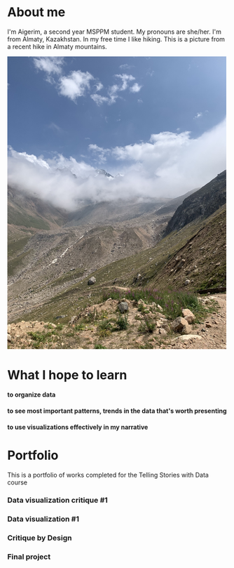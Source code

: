 # About me

I'm Aigerim, a second year MSPPM student. My pronouns are she/her. I'm from Almaty, Kazakhstan. In my free time I like hiking. 
This is a picture from a recent hike in Almaty mountains.

<img src = 'mountains.jpeg' width = '500'/>


# What I hope to learn 

  #### to organize data 
  #### to see most important patterns, trends in the data that's worth presenting
  #### to use visualizations effectively in my narrative

# Portfolio

This is a portfolio of works completed for the Telling Stories with Data course

### Data visualization critique #1
### Data visualization #1
### Critique by Design
### Final project

